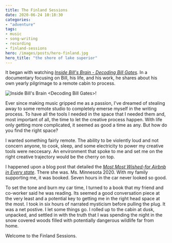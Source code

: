 ```yaml
---
title: The Finland Sessions
date: 2020-06-24 10:18:30
categories:
- "adventure"
tags:
- music
- song-writing
- recording
- finland-sessions
hero: /images/posts/hero-finland.jpg
hero_title: "the shore of lake superior"
---
```

It began with watching [*Inside Bill's Brain - Decoding Bill Gates*](https://www.netflix.com/title/80184771).  In a documentary focusing on Bill, his life, and his work, he shares about his own yearly pilgrimage to a remote cabin to process.

<!-- more -->

![Inside Bill's Brain \<Decoding Bill Gates\>!](/images/posts/inside-bills-brain.jpg "Inside Bill's Brain \<Decoding Bill Gates\>")

Ever since making music gripped me as a passion, I've dreamed of stealing away to some remote studio to completely emerse myself in the writing process.  To have all the tools I needed in the space that I needed them and, most important of all, the time to let the creative process happen.  With life only getting more complicated, it seemed as good a time as any.  But how do you find the right space?

I wanted something fairly remote.  The ability to be violently loud and not concern anyone, to cook, sleep, and some electricity to power my creative tools were neccesary.  An environment that spoke to me and set me on the right creative trajectory would be the cherry on top.  

I happened upon a blog post that detailed the [*Most Most Wished-for Airbnb in Every state*](https://www.realsimple.com/work-life/travel/destinations/best-airbnb-listings).  There she was.  Ms. Minnesota 2020.  With my family supporting me, it was booked.  Seven hours in the car never looked so good.

To set the tone and burn my car time, I turned to a book that my friend and co-worker said he was reading.  Its seemed a good conversation piece at the very least and a potential key to getting me in the right head space at the most.  I took in six hours of narrated mysticism before pulling the plug.   It was a net postive.  I let some things go.  I rolled up to the cabin at dusk, unpacked, and settled in with the truth that I was spending the night in the snow covered woods filled with potentially dangerous wildlife far from home.

Welcome to the Finland Sessions.


